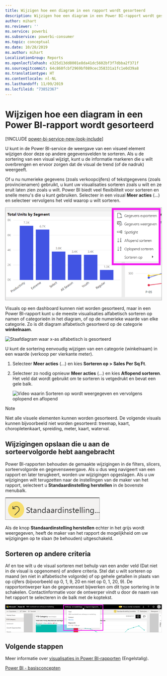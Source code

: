 ```yaml
---
title: Wijzigen hoe een diagram in een rapport wordt gesorteerd
description: Wijzigen hoe een diagram in een Power BI-rapport wordt gesorteerd
author: mihart
ms.reviewer: ''
ms.service: powerbi
ms.subservice: powerbi-consumer
ms.topic: conceptual
ms.date: 10/28/2019
ms.author: mihart
LocalizationGroup: Reports
ms.openlocfilehash: e325d13dd8001e8da41dc5602bf3f7dbba2f371f
ms.sourcegitcommit: 64c860fcbf2969bf089cec358331a1fc1e0d39a8
ms.translationtype: HT
ms.contentlocale: nl-NL
ms.lasthandoff: 11/09/2019
ms.locfileid: "73852367"
---
```

# <a name="change-how-a-chart-is-sorted-in-a-power-bi-report"></a>Wijzigen hoe een diagram in een Power BI-rapport wordt gesorteerd

[!INCLUDE [power-bi-service-new-look-include](../includes/power-bi-service-new-look-include.md)]

U kunt in de Power BI-service de weergave van een visueel element wijzigen door deze op andere gegevensvelden te sorteren. Als u de sortering van een visual wijzigt, kunt u de informatie markeren die u wilt overbrengen en ervoor zorgen dat de visual de trend (of de nadruk) weergeeft.

Of u nu numerieke gegevens (zoals verkoopcijfers) of tekstgegevens (zoals provincienamen) gebruikt, u kunt uw visualisaties sorteren zoals u wilt en ze eruit laten zien zoals u wilt. Power BI biedt veel flexibiliteit voor sorteren en snelle menu's die u kunt gebruiken. Selecteer in een visual **Meer acties** (...) en selecteer vervolgens het veld waarop u wilt sorteren.

![Staafdiagram waar x-as alfabetisch is gesorteerd](media/end-user-change-sort/power-bi-more-actions.png)

Visuals op een dashboard kunnen niet worden gesorteerd, maar in een Power BI-rapport kunt u de meeste visualisaties alfabetisch sorteren op namen of categorieën in het diagram, of op de numerieke waarde van elke categorie. Zo is dit diagram alfabetisch gesorteerd op de categorie **winkelnaam**.

![Staafdiagram waar x-as alfabetisch is gesorteerd](media/end-user-change-sort/pbi-chartsortcategory.png)

U kunt de sortering eenvoudig wijzigen van een categorie (winkelnaam) in een waarde (verkoop per vierkante meter).

1. Selecteer **Meer acties** (...) en kies **Sorteren op > Sales Per Sq Ft**.
2. Selecteer zo nodig opnieuw **Meer acties** (...) en kies **Aflopend sorteren**. Het veld dat wordt gebruikt om te sorteren is vetgedrukt en bevat een gele balk.

   ![Video waarin Sorteren op wordt weergegeven en vervolgens oplopend en aflopend](media/end-user-change-sort/sort.gif)

> [!NOTE]
> Niet alle visuele elementen kunnen worden gesorteerd. De volgende visuals kunnen bijvoorbeeld niet worden gesorteerd: treemap, kaart, choropletenkaart, spreiding, meter, kaart, waterval.

## <a name="saving-changes-you-make-to-sort-order"></a>Wijzigingen opslaan die u aan de sorteervolgorde hebt aangebracht
Power BI-rapporten behouden de gemaakte wijzigingen in de filters, slicers, sorteervolgorde en gegevensweergave. Als u dus weg navigeert van een rapport en later terugkeert, worden uw wijzigingen opgeslagen.  Als u uw wijzigingen wilt terugzetten naar de instellingen van de maker van het rapport, selecteert u **Standaardinstelling herstellen** in de bovenste menubalk. 

![Sorteervolgorde behouden](media/end-user-change-sort/power-bi-reset.png)

Als de knop **Standaardinstelling herstellen** echter in het grijs wordt weergegeven, heeft de maker van het rapport de mogelijkheid om uw wijzigingen op te slaan (te behouden) uitgeschakeld.

<a name="other"></a>
## <a name="sorting-using-other-criteria"></a>Sorteren op andere criteria
Af en toe wilt u de visual sorteren met behulp van een ander veld (Dat niet in de visual is opgenomen) of andere criteria.  Stel dat u wilt sorteren op maand (en niet in alfabetische volgorde) of op gehele getallen in plaats van op cijfers (bijvoorbeeld op 0, 1, 9, 20 en niet op 0, 1, 20, 9).  De rapportontwerper kan de gegevensset bijwerken om dit type sortering in te schakelen. Contactinformatie voor de ontwerper vindt u door de naam van het rapport te selecteren in de balk met de koptekst.

![Vervolgkeuzelijst met contactgegevens](media/end-user-change-sort/power-bi-contact.png)

## <a name="next-steps"></a>Volgende stappen
Meer informatie over [visualisaties in Power BI-rapporten](end-user-visualizations.md) (Engelstalig).

[Power BI - basisconcepten](end-user-basic-concepts.md)
